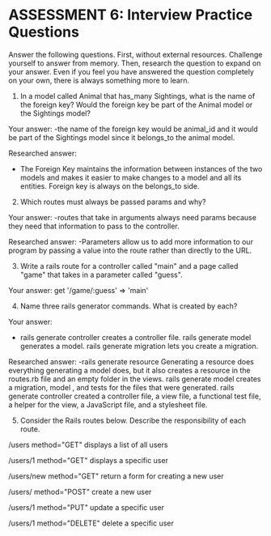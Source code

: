 # ASSESSMENT 6: Interview Practice Questions
Answer the following questions. First, without external resources. Challenge yourself to answer from memory. Then, research the question to expand on your answer. Even if you feel you have answered the question completely on your own, there is always something more to learn.

1. In a model called Animal that has_many Sightings, what is the name of the foreign key? Would the foreign key be part of the Animal model or the Sightings model?

  Your answer: 
  -the name of the foreign key would be animal_id and it would be part of the Sightings model since it belongs_to the animal model.

  Researched answer:
  - The Foreign Key maintains the information between instances of the two models and makes it easier to make changes to a model and all its entities. Foreign key is always on the belongs_to side.



2. Which routes must always be passed params and why?

  Your answer: 
  -routes that take in arguments always need params because they need that information to pass to the controller.

  Researched answer:
  -Parameters allow us to add more information to our program by passing a value into the route rather than directly to the URL.



3. Write a rails route for a controller called "main" and a page called "game" that takes in a parameter called "guess".

  Your answer:
  get '/game/:guess' => 'main'



4. Name three rails generator commands. What is created by each?

  Your answer:
  - rails generate controller creates a controller file. rails generate model generates a model. rails generate migration lets you create a migration.

  Researched answer:
  -rails generate resource Generating a resource does everything generating a model does, but it also creates a resource in the routes.rb file and an empty folder in the views. rails generate model creates a migration, model , and tests for the files that were generated. rails generate controller created a controller file, a view file, a functional test file, a helper for the view, a JavaScript file, and a stylesheet file.



5. Consider the Rails routes below. Describe the responsibility of each route.

/users        method="GET" displays a list of all users

/users/1      method="GET" displays a specific user

/users/new    method="GET" return a form for creating a new user

/users/       method="POST" create a new user

/users/1      method="PUT" update a specific user

/users/1      method="DELETE" delete a specific user
